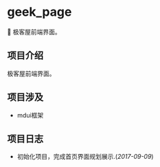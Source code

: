 # geek_page
:triangular_flag_on_post: 极客屋前端界面。

## 项目介绍

极客屋前端界面。

## 项目涉及
- mdui框架


## 项目日志

- 初始化项目，完成首页界面规划展示.(*2017-09-09*)
